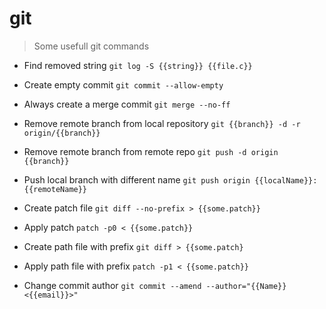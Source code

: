 # git

> Some usefull git commands

- Find removed string
`git log -S {{string}} {{file.c}}`

- Create empty commit
`git commit --allow-empty`

- Always create a merge commit
`git merge --no-ff`

- Remove remote branch from local repository
`git {{branch}} -d -r origin/{{branch}}`

- Remove remote branch from remote repo
`git push -d origin {{branch}}`

- Push local branch with different name
`git push origin {{localName}}:{{remoteName}}`

- Create patch file
`git diff --no-prefix > {{some.patch}}`

- Apply patch
`patch -p0 < {{some.patch}}`

- Create path file with prefix
`git diff > {{some.patch}`

- Apply path file with prefix
`patch -p1 < {{some.patch}}`

- Change commit author
`git commit --amend --author="{{Name}} <{{email}}>"`
